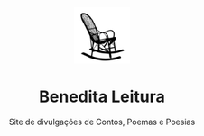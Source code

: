 
<p align=center><img width="100px" src="./logo/logoBeneditaLeitura.png" alt=""></p>
<h1 align="center"> Benedita Leitura </h1>
<p align="center">Site de divulgações de Contos, Poemas e Poesias</p>

